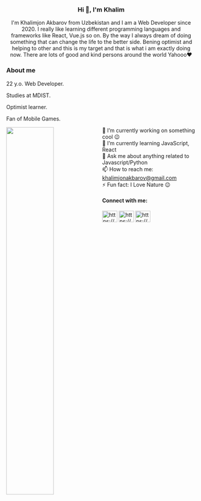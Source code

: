 <h3 align="center">Hi 👋, I'm Khalim</h3>
<p align="center">I'm Khalimjon Akbarov from Uzbekistan and I am a Web Developer since 2020. I really like learning different programming languages and frameworks like React, Vue.js so on. By the way I always dream of doing something that can change the life to the better side. Bening optimist and helping to other and this is my target and that is what i am exactly doing now. There are lots of good and kind persons around the world Yahooo❤️</p>

<h3>About me</h3>
<p>22 y.o. Web Developer.</p>
<p>Studies at MDIST.</p>
<p>Optimist learner.</p>
<p>Fan of Mobile Games.</p>

<img align="left" width="50%" src="https://github-readme-stats.vercel.app/api?username=Khalim021&show_icons=true&theme=radical" />

🔭  I’m currently working on something cool 😉<br/>
🌱  I’m currently learning JavaScript, React<br/>
💬  Ask me about anything related to Javascript/Python <br/>
📫  How to reach me: khalimjonakbarov@gmail.com <br/>
⚡  Fun fact: I Love Nature 😉<br/>

<h4 align="left">Connect with me:</h4>
<p align="left">
<a href="https://linkedin.com/in/https://www.linkedin.com/in/khalimjon-akbarov-b7b1a7202" target="blank"><img align="center" src="https://raw.githubusercontent.com/rahuldkjain/github-profile-readme-generator/master/src/images/icons/Social/linked-in-alt.svg" alt="https://www.linkedin.com/in/khalimjon-akbarov-b7b1a7202" height="30" width="40" /></a>
<a href="https://fb.com/https://www.facebook.com/halimjon.akbarov.3" target="blank"><img align="center" src="https://raw.githubusercontent.com/rahuldkjain/github-profile-readme-generator/master/src/images/icons/Social/facebook.svg" alt="https://www.facebook.com/halimjon.akbarov.3" height="30" width="40" /></a>
<a href="https://instagram.com/https://www.instagram.com/thekhalim_1/" target="blank"><img align="center" src="https://raw.githubusercontent.com/rahuldkjain/github-profile-readme-generator/master/src/images/icons/Social/instagram.svg" alt="https://www.instagram.com/thekhalim_1/" height="30" width="40" /></a>
</p>








